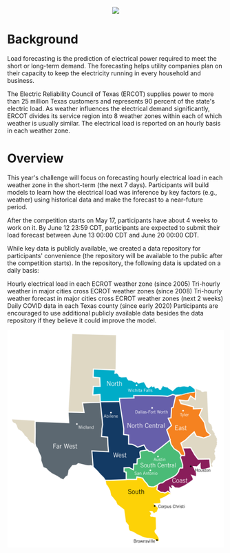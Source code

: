 <meta name="author" content="[João Henrique Saraceni Novaes]">
<p align="center">
  <img src="https://www.thedatalab.com/wp-content/uploads/2018/01/WiDS-datathon.png" />
</p>

# Background
Load forecasting is the prediction of electrical power required to meet the short or long-term demand. The forecasting helps utility companies plan on their capacity to keep the electricity running in every household and business.

The Electric Reliability Council of Texas (ERCOT) supplies power to more than 25 million Texas customers and represents 90 percent of the state's electric load. As weather influences the electrical demand significantly, ERCOT divides its service region into 8 weather zones within each of which weather is usually similar. The electrical load is reported on an hourly basis in each weather zone.

# Overview
This year's challenge will focus on forecasting hourly electrical load in each weather zone in the short-term (the next 7 days). Participants will build models to learn how the electrical load was inference by key factors (e.g., weather) using historical data and make the forecast to a near-future period.

After the competition starts on May 17, participants have about 4 weeks to work on it. By June 12 23:59 CDT, participants are expected to submit their load forecast between June 13 00:00 CDT and June 20 00:00 CDT.

While key data is publicly available, we created a data repository for participants' convenience (the repository will be available to the public after the competition starts). In the repository, the following data is updated on a daily basis:

Hourly electrical load in each ECROT weather zone (since 2005)
Tri-hourly weather in major cities cross ECROT weather zones (since 2008)
Tri-hourly weather forecast in major cities cross ECROT weather zones (next 2 weeks)
Daily COVID data in each Texas county (since early 2020)
Participants are encouraged to use additional publicly available data besides the data repository if they believe it could improve the model.

![alt text](https://github.com/JohnnyNovaes/TimeSeries_WidsCompetition/blob/main/data/ercotWeatherZoneMap.png?raw=true)

